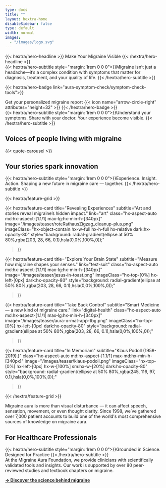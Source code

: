 ```yaml
---
type: docs
title: ""
layout: hextra-home
disableSidebar: false
type: default
width: normal
images:
  - "/images/logo.svg"
---
```



<!-- markdownlint-disable MD033 MD034-->

<div class="hx-mt-6 hx-mb-6">
{{< hextra/hero-headline >}}
    Make Your Migraine Visible
{{< /hextra/hero-headline >}}
</div>

<div class="hx-mb-12">
{{< hextra/hero-subtitle style="margin: 1rem 0 0 0">}}Migraine isn’t just a headache—it’s a complex condition with symptoms that matter for diagnosis, treatment, and your quality of life.
    {{< /hextra/hero-subtitle >}}
</div>




{{< hextra/hero-badge link="aura-symptom-check/symptom-check-tools">}}
  <div class="hx-w-2 hx-h-2 hx-rounded-full hx-bg-primary-400"></div>
  <span class="hx-text-lg">Get your personalized migraine report</span>
  {{< icon name="arrow-circle-right" attributes="height=32" >}}
{{< /hextra/hero-badge >}}


<div class="hx-mb-6">
{{< hextra/hero-subtitle style="margin: 1rem 0 0 0">}}Understand your symptoms. Share with your doctor. Your experience become visible.
    {{< /hextra/hero-subtitle >}}
</div>


<h2 class="hx-text-4xl hx-font-bold hx-mt-12 hx-mb-6">
    Voices of people living with migraine
</h2>

{{< quote-carousel >}}




<h2 class="hx-text-4xl hx-font-bold hx-mt-12">
    Your stories spark innovation
</h2>

<div >
{{< hextra/hero-subtitle style="margin: 1rem 0 0 0">}}Experience. Insight. Action. Shaping a new future in migraine care — together.
    {{< /hextra/hero-subtitle >}} 
</div>


<!--
# More Tests

{{< hextra/hero-badge link="aura-o-mat">}}
  <div class="hx-w-2 hx-h-2 hx-rounded-full hx-bg-primary-400"></div>
  <span class="hx-text-lg">Try the Aura-o-mat</span>
  {{< icon name="arrow-circle-right" attributes="height=32" >}}
{{< /hextra/hero-badge >}}


<div class="hx-mb-12">
{{< hextra/hero-subtitle style="margin: 1rem 0 0 0">}}Some migraines involve visual distortions before the headache. The Aura-o-mat helps you reflect on what you saw — or didn’t.
    {{< /hextra/hero-subtitle >}}
</div>

-->

<div class="hx-mt-6"></div>

{{< hextra/feature-grid >}}


  {{< hextra/feature-card
    title="Revealing Experiences"
    subtitle="Art and stories reveal migraine’s hidden impact."
    link="art"
    class="hx-aspect-auto md:hx-aspect-[1.1/1] max-lg:hx-min-h-[340px]"
    image="/images/teaser/roteRathausZigzag_cleanup-plus.png"
    imageClass="hx-object-contain hx-w-full hx-h-full hx-relative dark:hx-opacity-80"
    style="background: radial-gradient(ellipse at 50% 80%,rgba(203, 28, 66, 0.1),hsla(0,0%,100%,0));"
  >}}




  {{< hextra/feature-card
    title="Explore Your Brain State"
    subtitle="Measure how migraine shapes your senses."
    link="test-suit"
    class="hx-aspect-auto md:hx-aspect-[1.1/1] max-lg:hx-min-h-[340px]"
    image="/images/teaser/jesus-in-toast.png"
    imageClass="hx-top-[0%] hx-left-[0px]  dark:hx-opacity-80"
    style="background: radial-gradient(ellipse at 50% 80%,rgba(203, 28, 66, 0.1),hsla(0,0%,100%,0));"
  >}}


  {{< hextra/feature-card
    title="Take Back Control"
    subtitle="Smart Medicine — a new kind of migraine care."
    link="digital-health"
    class="hx-aspect-auto md:hx-aspect-[1.1/1] max-lg:hx-min-h-[340px]"
    image="/images/teaser/aura-o-mat-app-tbg.png"
    imageClass="hx-top-[0%] hx-left-[0px]  dark:hx-opacity-80"
    style="background: radial-gradient(ellipse at 50% 80%,rgba(203, 28, 66, 0.1),hsla(0,0%,100%,0));"
  >}}



<!--

  {{< hextra/feature-card
    title="Quantified Self"
    subtitle="Simple ways to measure you migraine aura and learn about your brain."
    link="doc/reference/reference-environment-variables"
    class="hx-aspect-auto md:hx-aspect-[1.1/1] max-md:hx-min-h-[340px]"
    image="/images/teaser/hassenstein-measurements.jpg"
    imageClass="hx-top-[0%] hx-left-[0px] dark:hx-opacity-80"
    style="background: radial-gradient(ellipse at 50% 80%,rgba(58, 56, 113, 0.1),hsla(0,0%,100%,0));"
  >}}




  {{< hextra/feature-card
    title="Treatment"
    subtitle="Drugs, neuromodulation, and digital therapeutics, many options are available."
    link="tx"
    class="hx-aspect-auto md:hx-aspect-[1.1/1] max-lg:hx-min-h-[340px]"
    image="/images/teaser/elektrisches-kopfbad.png"
    imageClass="hx-top-[0%] hx-left-[0px]  dark:hx-opacity-80"
    style="background: radial-gradient(ellipse at 50% 80%,rgba(203, 28, 66, 0.1),hsla(0,0%,100%,0));"
  >}}

-->

<!--
  {{< hextra/feature-card
    title="Science"
    subtitle="Migraine aura is more than a symptom — it's a window into how the brain normally works."
    link="science"
    class="hx-aspect-auto md:hx-aspect-[1.1/1] max-md:hx-min-h-[340px]"
    image="/images/teaser/aura-science.png"
    imageClass="hx-top-[0%] hx-left-[0px]  hx-w-[100%] sm:hx-w-[20%] dark:hx-opacity-80"
    style="background: radial-gradient(ellipse at 50% 80%,rgba(245, 116, 97, 0.1),hsla(0,0%,100%,0));"
  >}}








-->

  {{< hextra/feature-card
    title="In Memoriam"
    subtitle="Klaus Podoll (1958-2019).)"
    class="hx-aspect-auto md:hx-aspect-[1.1/1] max-md:hx-min-h-[340px]"
    image="/images/teaser/klaus-podoll.png"
    imageClass="hx-top-[0%] hx-left-[0px]  hx-w-[100%] sm:hx-w-[20%] dark:hx-opacity-80"
    style="background: radial-gradient(ellipse at 50% 80%,rgba(245, 116, 97, 0.1),hsla(0,0%,100%,0));"
  >}}


{{< /hextra/feature-grid >}}


<div class="hx-mt-8"></div>

Migraine aura is more than visual disturbance — it can affect speech, sensation, movement, or even thought clarity. Since 1998, we’ve gathered over 7,000 patient accounts to build one of the world's most comprehensive sources of knowledge on migraine aura.


<h2 class="hx-text-4xl hx-font-bold hx-mt-12">
    For Healthcare Professionals
</h2>


<div class="hx-mb-6">
{{< hextra/hero-subtitle style="margin: 1rem 0 0 0">}}Grounded in Science. Designed for Practice
    {{< /hextra/hero-subtitle >}}
</div>
At the Migraine Aura Foundation, we provide clinicians with scientifically validated tools and insights. Our work is supported by over 80 peer-reviewed studies and textbook chapters on migraine.


[**→ Discover the science behind migraine**](science-overview)

